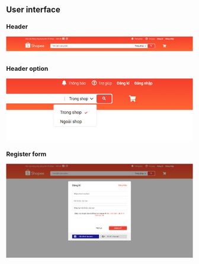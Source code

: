 ## User interface
### Header
![Image](https://github.com/tannvv/shopee-f8/blob/main/screenshot/header.png)
### Header option
![Image](https://github.com/tannvv/shopee-f8/blob/main/screenshot/header-option.png)
### Register form
![Image](https://github.com/tannvv/shopee-f8/blob/main/screenshot/register.png)
